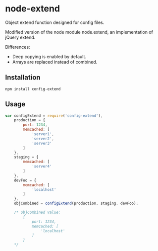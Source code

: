 node-extend
===========

Object extend function designed for config files.

Modified version of the node module node.extend, an implementation of jQuery extend.

Differences:

*	Deep copying is enabled by default.
*	Arrays are replaced instead of combined.


Installation
------------

	npm install config-extend

Usage
-----

````javascript
var configExtend = require('config-extend'),
	production = {		
		port: 1234,
		memcached: [
			'server1',
			'server2',
			'server3'
		]
	},
	staging = {
		memcached: [
			'server4'
		]
	},
	devFoo = {
		memcached: [
			'localhost'
		]
	},
	objCombined = configExtend(production, staging, devFoo);

	/* objCombined Value:
		{
			port: 1234,
			memcached: [
				'localhost'
			]
		}
	*/
````

